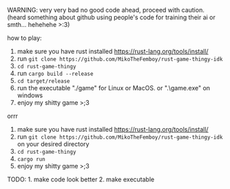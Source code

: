 WARNING: very very bad no good code ahead, proceed with caution.
(heard something about github using people's code for training their ai or smth... hehehehe >:3)

how to play:
1. make sure you have rust installed https://rust-lang.org/tools/install/
2. run ```git clone https://github.com/MikoTheFemboy/rust-game-thingy-idk```
3. ```cd rust-game-thingy```
4. run ```cargo build --release```
5. ```cd target/release```
6. run the executable "./game" for Linux or MacOS. or ".\game.exe" on windows
7. enjoy my shitty game >;3

orrr
1. make sure you have rust installed https://rust-lang.org/tools/install/
2. run ```git clone https://github.com/MikoTheFemboy/rust-game-thingy-idk``` on your desired directory
3. ```cd rust-game-thingy```
4. ```cargo run```
5. enjoy my shitty game >;3

TODO: 1. make code look better
      2. make executable
